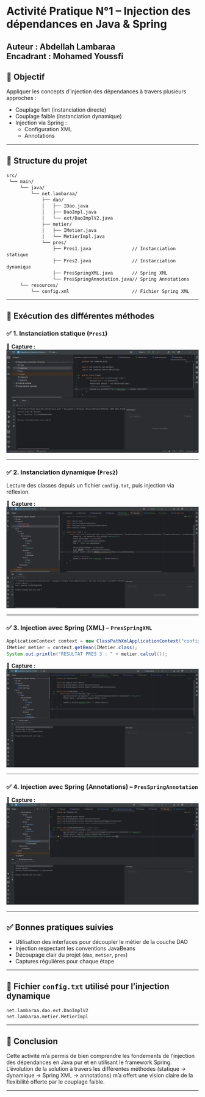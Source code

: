 # Activité Pratique N°1 – Injection des dépendances en Java & Spring

**Auteur** : Abdellah Lambaraa  
**Encadrant** : Mohamed Youssfi
---

## 🎯 Objectif

Appliquer les concepts d’injection des dépendances à travers plusieurs approches :
- Couplage fort (instanciation directe)
- Couplage faible (instanciation dynamique)
- Injection via Spring :
    - Configuration XML
    - Annotations

---

## 📁 Structure du projet

```
src/
 └── main/
     └── java/
         └── net.lambaraa/
             ├── dao/
             │   ├── IDao.java
             │   ├── DaoImpl.java
             │   └── ext/DaoImplV2.java
             ├── metier/
             │   ├── IMetier.java
             │   └── MetierImpl.java
             └── pres/
                 ├── Pres1.java               // Instanciation statique
                 ├── Pres2.java               // Instanciation dynamique
                 ├── PresSpringXML.java       // Spring XML
                 └── PresSpringAnnotation.java// Spring Annotations
     └── resources/
         └── config.xml                       // Fichier Spring XML
```

---

## 🧪 Exécution des différentes méthodes

### ✅ 1. Instanciation statique (`Pres1`)

📸 **Capture :**  
![DAO Impl V1](captures/DAO%20Impl%20V1.jpg)

---

### ✅ 2. Instanciation dynamique (`Pres2`)

Lecture des classes depuis un fichier `config.txt`, puis injection via réflexion.

📸 **Capture :**  
![DAO Impl V2](captures/DAO%20Impl%20V2.jpg)

---

### ✅ 3. Injection avec Spring (XML) – `PresSpringXML`

```java
ApplicationContext context = new ClassPathXmlApplicationContext("config.xml");
IMetier metier = context.getBean(IMetier.class);
System.out.println("RESULTAT PRES 3 : " + metier.calcul());
```

📸 **Capture :**  
![DaoImplSpringXML](captures/DaoImplSpringXML.jpg)

---

### ✅ 4. Injection avec Spring (Annotations) – `PresSpringAnnotation`

📸 **Capture :**  
![springAnnotation](captures/springAnnotation.jpg)

---
## ✅ Bonnes pratiques suivies

- Utilisation des interfaces pour découpler le métier de la couche DAO
- Injection respectant les conventions JavaBeans
- Découpage clair du projet (`dao`, `metier`, `pres`)
- Captures régulières pour chaque étape

---

## 🧾 Fichier `config.txt` utilisé pour l’injection dynamique

```
net.lambaraa.dao.ext.DaoImplV2
net.lambaraa.metier.MetierImpl
```

---

## 📌 Conclusion

Cette activité m’a permis de bien comprendre les fondements de l’injection des dépendances en Java pur et en utilisant le framework Spring. L’évolution de la solution à travers les différentes méthodes (statique → dynamique → Spring XML → annotations) m’a offert une vision claire de la flexibilité offerte par le couplage faible.

---